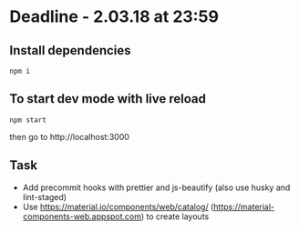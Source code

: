 # Deadline - 2.03.18 at 23:59


## Install dependencies
```
npm i
```

## To start dev mode with live reload
```
npm start
```

then go to http://localhost:3000


## Task
* Add precommit hooks with prettier and js-beautify (also use husky and lint-staged)
* Use https://material.io/components/web/catalog/ (https://material-components-web.appspot.com) to create layouts
